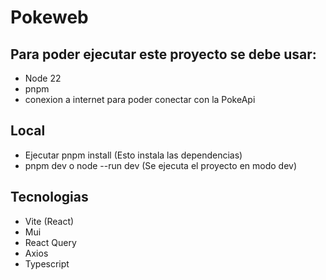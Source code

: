 # Pokeweb


## Para poder ejecutar este proyecto se debe usar:

- Node 22
- pnpm 
- conexion a internet para poder conectar con la PokeApi

## Local
- Ejecutar pnpm install (Esto instala las dependencias)
- pnpm dev o node --run dev (Se ejecuta el proyecto en modo dev)

## Tecnologias

- Vite (React)
- Mui
- React Query
- Axios
- Typescript

